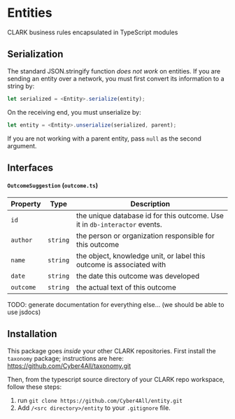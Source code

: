 # Entities
CLARK business rules encapsulated in TypeScript modules

## Serialization

The standard JSON.stringify function _does not work_ on entities. If you are sending an entity over a network, you must first convert its information to a string by:
```javascript
let serialized = <Entity>.serialize(entity);
```
On the receiving end, you must unserialize by:
```javascript
let entity = <Entity>.unserialize(serialized, parent);
```
If you are not working with a parent entity, pass `null` as the second argument.

## Interfaces

#### `OutcomeSuggestion` (`outcome.ts`)
Property | Type | Description
---|---|---
`id`||the unique database id for this outcome. Use it in `db-interactor` events.
`author`|`string`|the person or organization responsible for this outcome
`name`|`string`|the object, knowledge unit, or label this outcome is associated with
`date`|`string`|the date this outcome was developed
`outcome`|`string`|the actual text of this outcome

TODO: generate documentation for everything else... (we should be able to use jsdocs)

## Installation
This package goes _inside_ your other CLARK repositories. First install the `taxonomy` package; instructions are here:  https://github.com/Cyber4All/taxonomy.git

Then, from the typescript source directory of your CLARK repo workspace, follow these steps:
1) run `git clone https://github.com/Cyber4All/entity.git`
2) Add `/<src directory>/entity` to your `.gitignore` file.